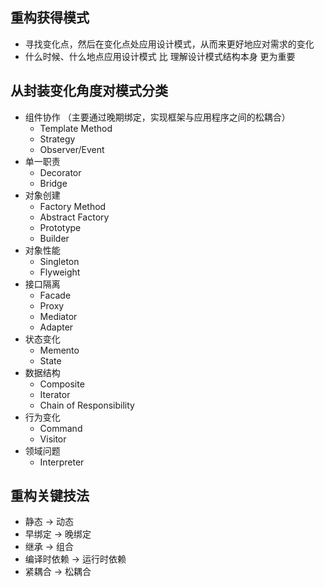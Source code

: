 ## 重构获得模式
* 寻找变化点，然后在变化点处应用设计模式，从而来更好地应对需求的变化
* 什么时候、什么地点应用设计模式 比 理解设计模式结构本身 更为重要

## 从封装变化角度对模式分类
* 组件协作 （主要通过晚期绑定，实现框架与应用程序之间的松耦合）
  * Template Method
  * Strategy
  * Observer/Event
* 单一职责
  * Decorator
  * Bridge
* 对象创建
  * Factory Method
  * Abstract Factory
  * Prototype
  * Builder
* 对象性能
  * Singleton
  * Flyweight
* 接口隔离
  * Facade
  * Proxy
  * Mediator
  * Adapter
* 状态变化
  * Memento
  * State
* 数据结构
  * Composite
  * Iterator
  * Chain of Responsibility
* 行为变化
  * Command
  * Visitor
* 领域问题
  * Interpreter

## 重构关键技法
* 静态 -> 动态
* 早绑定 -> 晚绑定
* 继承 -> 组合
* 编译时依赖 -> 运行时依赖
* 紧耦合 -> 松耦合